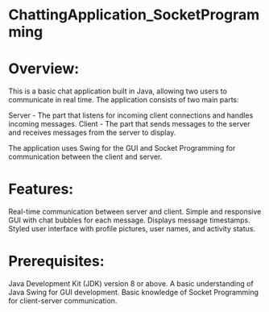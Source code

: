 # ChattingApplication_SocketProgramming
# Overview:
This is a basic chat application built in Java, allowing two users to communicate in real time. The application consists of two main parts:

Server - The part that listens for incoming client connections and handles incoming messages.
Client - The part that sends messages to the server and receives messages from the server to display.

The application uses Swing for the GUI and Socket Programming for communication between the client and server.

# Features:
Real-time communication between server and client.
Simple and responsive GUI with chat bubbles for each message.
Displays message timestamps.
Styled user interface with profile pictures, user names, and activity status.

# Prerequisites:
Java Development Kit (JDK) version 8 or above.
A basic understanding of Java Swing for GUI development.
Basic knowledge of Socket Programming for client-server communication.
